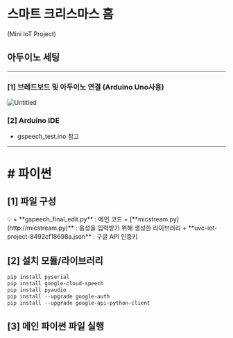 # 스마트 크리스마스 홈
(Mini IoT Project)

## 아두이노 세팅
---
### [1] 브레드보드 및 아두이노 연결 (Arduino Uno사용)
![Untitled](https://s3-us-west-2.amazonaws.com/secure.notion-static.com/841325f1-0c8c-420a-8e5f-90d11d96258e/Untitled.png)

### [2] Arduino IDE
- gspeech_test.ino 참고

---

# # 파이썬

## [1] 파일 구성

<aside>
💡 + **gspeech_final_edit.py** : 메인 코드
+ [**micstream.py](http://micstream.py)** : 음성을 입력받기 위해 생성한 라이브러리
+ **uvc-iot-project-8492cf18698a.json** : 구글 API 인증키

</aside>

## [2] 설치 모듈/라이브러리

```powershell
pip install pyserial
pip install google-cloud-speech
pip install pyaudio
pip install --upgrade google-auth
pip install --upgrade google-api-python-client
```

## [3] 메인 파이썬 파일 실행
